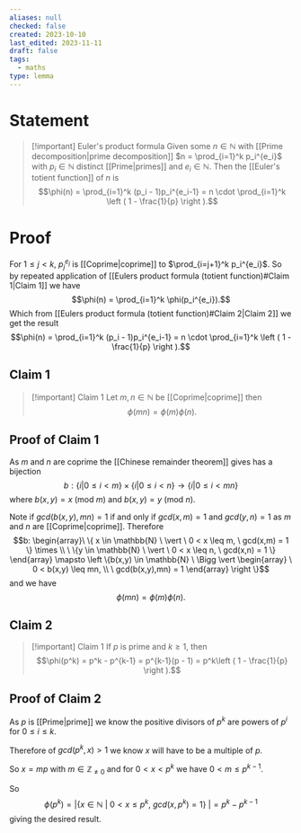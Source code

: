 ```yaml
---
aliases: null
checked: false
created: 2023-10-10
last_edited: 2023-11-11
draft: false
tags:
  - maths
type: lemma
---
```

# Statement

>[!important] Euler's product formula
>Given some $n \in \mathbb{N}$ with [[Prime decomposition|prime decomposition]] $n = \prod_{i=1}^k p_i^{e_i}$ with $p_i \in \mathbb{N}$ distinct [[Prime|primes]] and $e_i \in \mathbb{N}$. Then the [[Euler's totient function]] of $n$ is
>$$\phi(n) = \prod_{i=1}^k (p_i - 1)p_i^{e_i-1} = n \cdot \prod_{i=1}^k \left ( 1 - \frac{1}{p} \right ).$$

# Proof

For $1 \leq j < k$, $p_j^{e_j}$ is [[Coprime|coprime]] to $\prod_{i=j+1}^k p_i^{e_i}$. So by repeated application of [[Eulers product formula (totient function)#Claim 1|Claim 1]] we have
$$\phi(n) = \prod_{i=1}^k \phi(p_i^{e_i}).$$
Which from [[Eulers product formula (totient function)#Claim 2|Claim 2]] we get the result
$$\phi(n) = \prod_{i=1}^k (p_i - 1)p_i^{e_i-1} = n \cdot \prod_{i=1}^k \left ( 1 - \frac{1}{p} \right ).$$

## Claim 1

>[!important] Claim 1
>Let $m, n \in \mathbb{N}$ be [[Coprime|coprime]] then
>$$\phi(mn) = \phi(m) \phi(n).$$

## Proof of Claim 1

As $m$ and $n$ are coprime the [[Chinese remainder theorem]] gives has a bijection
$$b: \{i \vert 0 \leq i < m\} \times \{i \vert 0 \leq i < n\} \rightarrow \{i \vert 0 \leq i < mn\}$$
where $b(x,y) = x$ (mod $m$) and $b(x,y) = y$ (mod $n$).

Note if $gcd(b(x,y),mn) = 1$ if and only if $gcd(x,m) = 1$ and $gcd(y,n) = 1$ as $m$ and $n$ are [[Coprime|coprime]]. Therefore
$$b: \begin{array}\ \{ x \in \mathbb{N} \ \vert \ 0 < x \leq m, \ gcd(x,m) = 1 \} \times \\
\ \{y \in \mathbb{N} \ \vert \ 0 < x \leq n, \ gcd(x,n) = 1 \} \end{array} \mapsto \left \{b(x,y) \in \mathbb{N} \ \Bigg \vert \begin{array} \ 0 < b(x,y) \leq mn, \\ \ gcd(b(x,y),mn) = 1 \end{array} \right \}$$
and we have
$$\phi(mn) = \phi(m) \phi(n).$$

## Claim 2

>[!important] Claim 1
>If $p$ is prime and $k \geq 1$, then
>$$\phi(p^k) = p^k - p^{k-1} = p^{k-1}(p - 1) = p^k\left ( 1 - \frac{1}{p} \right ).$$

## Proof of Claim 2

As $p$ is [[Prime|prime]] we know the positive divisors of $p^k$ are powers of $p^i$ for $0 \leq i \leq k$.

Therefore of $gcd(p^k, x) > 1$ we know $x$ will have to be a multiple of $p$.

So $x = mp$ with $m \in \mathbb{Z}_{\not = 0}$ and for $0 < x < p^k$ we have $0 < m \leq p^{k-1}$.

So
$$\phi(p^k) = \big \vert \left \{x \in \mathbb{N} \ \vert \ 0 < x \leq p^k, \ gcd(x,p^k) = 1 \right \} \   \big \vert = p^k - p^{k-1}$$
giving the desired result.
